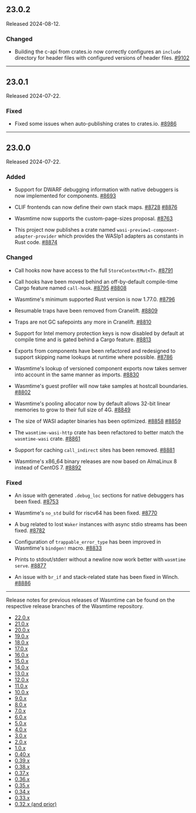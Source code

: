 ## 23.0.2

Released 2024-08-12.

### Changed

* Building the c-api from crates.io now correctly configures an `include`
  directory for header files with configured versions of header files.
  [#9102](https://github.com/bytecodealliance/wasmtime/pull/9102)

----

## 23.0.1

Released 2024-07-22.

### Fixed

* Fixed some issues when auto-publishing crates to crates.io.
  [#8986](https://github.com/bytecodealliance/wasmtime/pull/8986)

----

## 23.0.0

Released 2024-07-22.

### Added

* Support for DWARF debugging information with native debuggers is now
  implemented for components.
  [#8693](https://github.com/bytecodealliance/wasmtime/pull/8693)

* CLIF frontends can now define their own stack maps.
  [#8728](https://github.com/bytecodealliance/wasmtime/pull/8728)
  [#8876](https://github.com/bytecodealliance/wasmtime/pull/8876)

* Wasmtime now supports the custom-page-sizes proposal.
  [#8763](https://github.com/bytecodealliance/wasmtime/pull/8763)

* This project now publishes a crate named
  `wasi-preview1-component-adapter-provider` which provides the WASIp1 adapters
  as constants in Rust code.
  [#8874](https://github.com/bytecodealliance/wasmtime/pull/8874)

### Changed

* Call hooks now have access to the full `StoreContextMut<T>`.
  [#8791](https://github.com/bytecodealliance/wasmtime/pull/8791)

* Call hooks have been moved behind an off-by-default compile-time Cargo feature
  named `call-hook`.
  [#8795](https://github.com/bytecodealliance/wasmtime/pull/8795)
  [#8808](https://github.com/bytecodealliance/wasmtime/pull/8808)

* Wasmtime's minimum supported Rust version is now 1.77.0.
  [#8796](https://github.com/bytecodealliance/wasmtime/pull/8796)

* Resumable traps have been removed from Cranelift.
  [#8809](https://github.com/bytecodealliance/wasmtime/pull/8809)

* Traps are not GC safepoints any more in Cranelift.
  [#8810](https://github.com/bytecodealliance/wasmtime/pull/8810)

* Support for Intel memory protection keys is now disabled by default at compile
  time and is gated behind a Cargo feature.
  [#8813](https://github.com/bytecodealliance/wasmtime/pull/8813)

* Exports from components have been refactored and redesigned to support
  skipping name lookups at runtime where possible.
  [#8786](https://github.com/bytecodealliance/wasmtime/pull/8786)

* Wasmtime's lookup of versioned component exports now takes semver into
  account in the same manner as imports.
  [#8830](https://github.com/bytecodealliance/wasmtime/pull/8830)

* Wasmtime's guest profiler will now take samples at hostcall boundaries.
  [#8802](https://github.com/bytecodealliance/wasmtime/pull/8802)

* Wasmtime's pooling allocator now by default allows 32-bit linear memories to
  grow to their full size of 4G.
  [#8849](https://github.com/bytecodealliance/wasmtime/pull/8849)

* The size of WASI adapter binaries has been optimized.
  [#8858](https://github.com/bytecodealliance/wasmtime/pull/8858)
  [#8859](https://github.com/bytecodealliance/wasmtime/pull/8859)

* The `wasmtime-wasi-http` crate has been refactored to better match the
  `wasmtime-wasi` crate.
  [#8861](https://github.com/bytecodealliance/wasmtime/pull/8861)

* Support for caching `call_indirect` sites has been removed.
  [#8881](https://github.com/bytecodealliance/wasmtime/pull/8881)

* Wasmtime's x86\_64 binary releases are now based on AlmaLinux 8 instead of
  CentOS 7.
  [#8892](https://github.com/bytecodealliance/wasmtime/pull/8892)

### Fixed

* An issue with generated `.debug_loc` sections for native debuggers has been
  fixed.
  [#8753](https://github.com/bytecodealliance/wasmtime/pull/8753)

* Wasmtime's `no_std` build for riscv64 has been fixed.
  [#8770](https://github.com/bytecodealliance/wasmtime/pull/8770)

* A bug related to lost `Waker` instances with async stdio streams has been
  fixed.
  [#8782](https://github.com/bytecodealliance/wasmtime/pull/8782)

* Configuration of `trappable_error_type` has been improved in Wasmtime's
  `bindgen!` macro.
  [#8833](https://github.com/bytecodealliance/wasmtime/pull/8833)

* Prints to stdout/stderr without a newline now work better with `wasmtime
  serve`.
  [#8877](https://github.com/bytecodealliance/wasmtime/pull/8877)

* An issue with `br_if` and stack-related state has been fixed in Winch.
  [#8886](https://github.com/bytecodealliance/wasmtime/pull/8886)

--------------------------------------------------------------------------------

Release notes for previous releases of Wasmtime can be found on the respective
release branches of the Wasmtime repository.

<!-- ARCHIVE_START -->
* [22.0.x](https://github.com/bytecodealliance/wasmtime/blob/release-22.0.0/RELEASES.md)
* [21.0.x](https://github.com/bytecodealliance/wasmtime/blob/release-21.0.0/RELEASES.md)
* [20.0.x](https://github.com/bytecodealliance/wasmtime/blob/release-20.0.0/RELEASES.md)
* [19.0.x](https://github.com/bytecodealliance/wasmtime/blob/release-19.0.0/RELEASES.md)
* [18.0.x](https://github.com/bytecodealliance/wasmtime/blob/release-18.0.0/RELEASES.md)
* [17.0.x](https://github.com/bytecodealliance/wasmtime/blob/release-17.0.0/RELEASES.md)
* [16.0.x](https://github.com/bytecodealliance/wasmtime/blob/release-16.0.0/RELEASES.md)
* [15.0.x](https://github.com/bytecodealliance/wasmtime/blob/release-15.0.0/RELEASES.md)
* [14.0.x](https://github.com/bytecodealliance/wasmtime/blob/release-14.0.0/RELEASES.md)
* [13.0.x](https://github.com/bytecodealliance/wasmtime/blob/release-13.0.0/RELEASES.md)
* [12.0.x](https://github.com/bytecodealliance/wasmtime/blob/release-12.0.0/RELEASES.md)
* [11.0.x](https://github.com/bytecodealliance/wasmtime/blob/release-11.0.0/RELEASES.md)
* [10.0.x](https://github.com/bytecodealliance/wasmtime/blob/release-10.0.0/RELEASES.md)
* [9.0.x](https://github.com/bytecodealliance/wasmtime/blob/release-9.0.0/RELEASES.md)
* [8.0.x](https://github.com/bytecodealliance/wasmtime/blob/release-8.0.0/RELEASES.md)
* [7.0.x](https://github.com/bytecodealliance/wasmtime/blob/release-7.0.0/RELEASES.md)
* [6.0.x](https://github.com/bytecodealliance/wasmtime/blob/release-6.0.0/RELEASES.md)
* [5.0.x](https://github.com/bytecodealliance/wasmtime/blob/release-5.0.0/RELEASES.md)
* [4.0.x](https://github.com/bytecodealliance/wasmtime/blob/release-4.0.0/RELEASES.md)
* [3.0.x](https://github.com/bytecodealliance/wasmtime/blob/release-3.0.0/RELEASES.md)
* [2.0.x](https://github.com/bytecodealliance/wasmtime/blob/release-2.0.0/RELEASES.md)
* [1.0.x](https://github.com/bytecodealliance/wasmtime/blob/release-1.0.0/RELEASES.md)
* [0.40.x](https://github.com/bytecodealliance/wasmtime/blob/release-0.40.0/RELEASES.md)
* [0.39.x](https://github.com/bytecodealliance/wasmtime/blob/release-0.39.0/RELEASES.md)
* [0.38.x](https://github.com/bytecodealliance/wasmtime/blob/release-0.38.0/RELEASES.md)
* [0.37.x](https://github.com/bytecodealliance/wasmtime/blob/release-0.37.0/RELEASES.md)
* [0.36.x](https://github.com/bytecodealliance/wasmtime/blob/release-0.36.0/RELEASES.md)
* [0.35.x](https://github.com/bytecodealliance/wasmtime/blob/release-0.35.0/RELEASES.md)
* [0.34.x](https://github.com/bytecodealliance/wasmtime/blob/release-0.34.0/RELEASES.md)
* [0.33.x](https://github.com/bytecodealliance/wasmtime/blob/release-0.33.0/RELEASES.md)
* [0.32.x (and prior)](https://github.com/bytecodealliance/wasmtime/blob/release-0.32.0/RELEASES.md)
